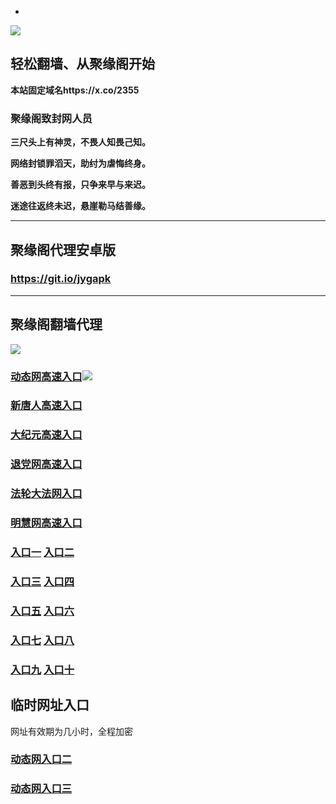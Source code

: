 * 
![](https://raw.githubusercontent.com/hao369/a/master/j.jpg)



## 轻松翻墙、从聚缘阁开始

**本站固定域名https://x.co/2355**

### 聚缘阁致封网人员

**三尺头上有神灵，不畏人知畏己知。**

**网络封锁罪滔天，助纣为虐悔终身。**

**善恶到头终有报，只争来早与来迟。**

**迷途往返终未迟，悬崖勒马结善缘。**

***



##  聚缘阁代理安卓版

### https://git.io/jygapk


***



## 聚缘阁翻墙代理 

![](https://raw.githubusercontent.com/hao369/a/master/wx2.jpg)


### [动态网高速入口](https://algwr0knx8.execute-api.us-east-1.amazonaws.com/fdrr/?id=2)![](https://raw.githubusercontent.com/hao369/a/master/jygdl.gif)

### [新唐人高速入口](https://algwr0knx8.execute-api.us-east-1.amazonaws.com/fdrr/?id=5)

### [大纪元高速入口](https://algwr0knx8.execute-api.us-east-1.amazonaws.com/fdrr/?id=7)

### [退党网高速入口](https://algwr0knx8.execute-api.us-east-1.amazonaws.com/fdrr/?id=8)

### [法轮大法网入口](https://algwr0knx8.execute-api.us-east-1.amazonaws.com/fdrr/?id=15)

### [明慧网高速入口](https://algwr0knx8.execute-api.us-east-1.amazonaws.com/fdrr/?id=3)


### **[入口一](http://x.co/2244)** **[入口二](http://x.co/3824)**


### **[入口三](https://s3.eu-central-1.amazonaws.com/jyg3/index.html)**  **[入口四](https://s3-ap-southeast-1.amazonaws.com/jyg4/index.html)**

### **[入口五](https://s3.ap-south-1.amazonaws.com/jyg5/index.html)**  **[入口六](https://s3-us-west-1.amazonaws.com/jyg6/index.html)**


###  **[入口七](https://s3-us-west-2.amazonaws.com/jyg7/index.html)**  **[入口八](https://s3-eu-west-1.amazonaws.com/jyg8/index.html)**


###  **[入口九](https://s3-ap-northeast-1.amazonaws.com/jyg9/index.html)**  **[入口十](https://s3.amazonaws.com/dtw/index.html)**



## 临时网址入口 

网址有效期为几小时，全程加密

### [动态网入口二](https://x.co/ddg)

### [动态网入口三](https://x.co/ddf)



